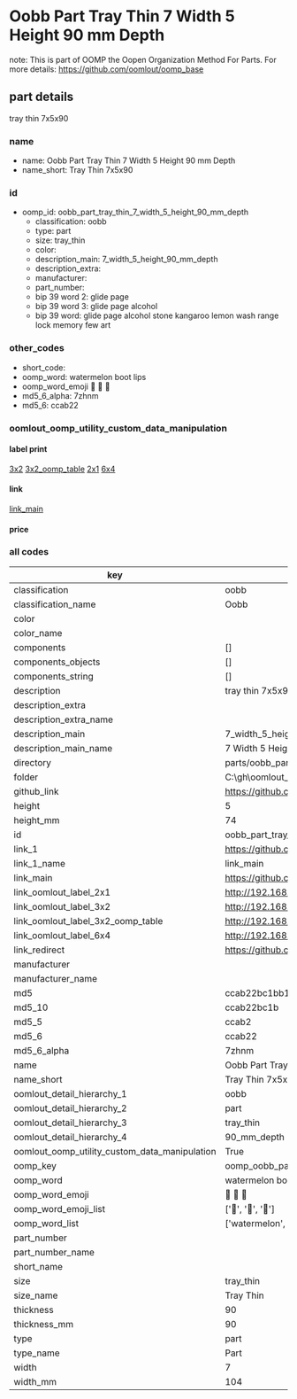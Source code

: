 # Oobb Part Tray Thin 7 Width 5 Height 90 mm Depth  

note: This is part of OOMP the Oopen Organization Method For Parts. For more details: https://github.com/oomlout/oomp_base

##  part details
  



tray thin 7x5x90



### name
* name: Oobb Part Tray Thin 7 Width 5 Height 90 mm Depth
* name_short: Tray Thin 7x5x90 
### id
* oomp_id: oobb_part_tray_thin_7_width_5_height_90_mm_depth
  * classification: oobb
  * type: part
  * size: tray_thin
  * color: 
  * description_main: 7_width_5_height_90_mm_depth
  * description_extra: 
  * manufacturer: 
  * part_number: 
  * bip 39 word 2: glide page
  * bip 39 word 3: glide page alcohol
  * bip 39 word: glide page alcohol stone kangaroo lemon wash range lock memory few art

### other_codes
* short_code: 
* oomp_word: watermelon boot lips
* oomp_word_emoji :watermelon: :boot: :lips:
* md5_6_alpha: 7zhnm
* md5_6: ccab22






### oomlout_oomp_utility_custom_data_manipulation
#### label print
[3x2](http://192.168.1.245:1112/?label=oomp%207zhnm)
[3x2_oomp_table](http://192.168.1.108:1112/?label=oomp%207zhnm)
[2x1](http://192.168.1.242:1112/?label=oomp%207zhnm)
[6x4](http://192.168.1.55:1112/?label=oomp%207zhnm)    

#### link

[link_main](https://github.com/oomlout/oomlout_oobb_version_4_generated_parts/tree/main/navigation_oomp/oobb/part/tray_thin/7_width_5_height_90_mm_depth/part)                              

#### price







### all codes 
| key | value |  
| --- | --- |  
| classification | oobb |  
| classification_name | Oobb |  
| color |  |  
| color_name |  |  
| components | [] |  
| components_objects | [] |  
| components_string | [] |  
| description | tray thin 7x5x90 |  
| description_extra |  |  
| description_extra_name |  |  
| description_main | 7_width_5_height_90_mm_depth |  
| description_main_name | 7 Width 5 Height 90 mm Depth |  
| directory | parts/oobb_part_tray_thin_7_width_5_height_90_mm_depth |  
| folder | C:\gh\oomlout_oobb_version_4_generated_parts\parts\oobb_part_tray_thin_7_width_5_height_90_mm_depth |  
| github_link | https://github.com/oomlout/oomlout_oomp_part_src/tree/main/parts/oobb_part_tray_thin_7_width_5_height_90_mm_depth |  
| height | 5 |  
| height_mm | 74 |  
| id | oobb_part_tray_thin_7_width_5_height_90_mm_depth |  
| link_1 | https://github.com/oomlout/oomlout_oobb_version_4_generated_parts/tree/main/navigation_oomp/oobb/part/tray_thin/7_width_5_height_90_mm_depth/part |  
| link_1_name | link_main |  
| link_main | https://github.com/oomlout/oomlout_oobb_version_4_generated_parts/tree/main/navigation_oomp/oobb/part/tray_thin/7_width_5_height_90_mm_depth/part |  
| link_oomlout_label_2x1 | http://192.168.1.242:1112/?label=oomp%207zhnm |  
| link_oomlout_label_3x2 | http://192.168.1.245:1112/?label=oomp%207zhnm |  
| link_oomlout_label_3x2_oomp_table | http://192.168.1.108:1112/?label=oomp%207zhnm |  
| link_oomlout_label_6x4 | http://192.168.1.55:1112/?label=oomp%207zhnm |  
| link_redirect | https://github.com/oomlout/oomlout_oobb_version_4_generated_parts/tree/main/parts/oobb_tray_thin_07_05_90 |  
| manufacturer |  |  
| manufacturer_name |  |  
| md5 | ccab22bc1bb1deedff3ccd640c27bb18 |  
| md5_10 | ccab22bc1b |  
| md5_5 | ccab2 |  
| md5_6 | ccab22 |  
| md5_6_alpha | 7zhnm |  
| name | Oobb Part Tray Thin 7 Width 5 Height 90 mm Depth |  
| name_short | Tray Thin 7x5x90  |  
| oomlout_detail_hierarchy_1 | oobb |  
| oomlout_detail_hierarchy_2 | part |  
| oomlout_detail_hierarchy_3 | tray_thin |  
| oomlout_detail_hierarchy_4 | 90_mm_depth |  
| oomlout_oomp_utility_custom_data_manipulation | True |  
| oomp_key | oomp_oobb_part_tray_thin_7_width_5_height_90_mm_depth |  
| oomp_word | watermelon boot lips |  
| oomp_word_emoji | :watermelon: :boot: :lips: |  
| oomp_word_emoji_list | [':watermelon:', ':boot:', ':lips:'] |  
| oomp_word_list | ['watermelon', 'boot', 'lips'] |  
| part_number |  |  
| part_number_name |  |  
| short_name |  |  
| size | tray_thin |  
| size_name | Tray Thin |  
| thickness | 90 |  
| thickness_mm | 90 |  
| type | part |  
| type_name | Part |  
| width | 7 |  
| width_mm | 104 |  
